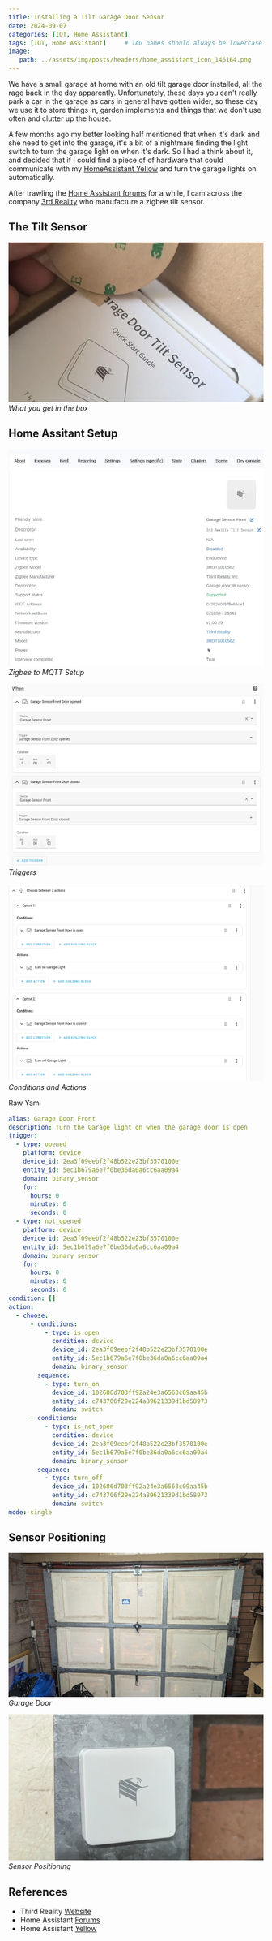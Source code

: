 ```yaml
---
title: Installing a Tilt Garage Door Sensor
date: 2024-09-07
categories: [IOT, Home Assistant]
tags: [IOT, Home Assistant]     # TAG names should always be lowercase
image:
   path: ../assets/img/posts/headers/home_assistant_icon_146164.png
---
```


We have a small garage at home with an old tilt garage door installed, all the rage back in the day apparently. Unfortunately, these days you can't really park a car in the garage as cars in general have gotten wider, so these day we use it to store things in, garden implements and things that we don't use often and clutter up the house.

A few months ago my better looking half mentioned that when it's dark and she need to get into the garage, it's a bit of a nightmare finding the light switch to turn the garage light on when it's dark. So I had a think about it, and decided that if I could find a piece of of hardware that could communicate with my [HomeAssistant Yellow](https://www.home-assistant.io/yellow/) and turn the garage lights on automatically.

After trawling the [Home Assistant forums](https://community.home-assistant.io/) for a while, I cam across the company [3rd Reality](https://3reality.com/product/smart-garage-door-tilt-sensor/) who manufacture a zigbee tilt sensor.

## The Tilt Sensor

![Whats in the box](../assets/img/posts/2024/2024-09-14-Tilt-Garage-Door-Sensor/Third_Reality_Box_2.webp)_What you get in the box_

## Home Assitant Setup

![Zigbee to MQTT](../assets/img/posts/2024/2024-09-14-Tilt-Garage-Door-Sensor/Zigbee-to-MQTT.webp)_Zigbee to MQTT Setup_

![Triggers](../assets/img/posts/2024/2024-09-14-Tilt-Garage-Door-Sensor/Triggers.webp)_Triggers_

![Conditions and Actions](../assets/img/posts/2024/2024-09-14-Tilt-Garage-Door-Sensor/Conditions_and_Actions.webp)_Conditions and Actions_

Raw Yaml

```yaml
alias: Garage Door Front
description: Turn the Garage light on when the garage door is open
trigger:
  - type: opened
    platform: device
    device_id: 2ea3f09eebf2f48b522e23bf3570100e
    entity_id: 5ec1b679a6e7f0be36da0a6cc6aa09a4
    domain: binary_sensor
    for:
      hours: 0
      minutes: 0
      seconds: 0
  - type: not_opened
    platform: device
    device_id: 2ea3f09eebf2f48b522e23bf3570100e
    entity_id: 5ec1b679a6e7f0be36da0a6cc6aa09a4
    domain: binary_sensor
    for:
      hours: 0
      minutes: 0
      seconds: 0
condition: []
action:
  - choose:
      - conditions:
          - type: is_open
            condition: device
            device_id: 2ea3f09eebf2f48b522e23bf3570100e
            entity_id: 5ec1b679a6e7f0be36da0a6cc6aa09a4
            domain: binary_sensor
        sequence:
          - type: turn_on
            device_id: 102686d703ff92a24e3a6563c09aa45b
            entity_id: c743706f29e224a89621339d1bd58973
            domain: switch
      - conditions:
          - type: is_not_open
            condition: device
            device_id: 2ea3f09eebf2f48b522e23bf3570100e
            entity_id: 5ec1b679a6e7f0be36da0a6cc6aa09a4
            domain: binary_sensor
        sequence:
          - type: turn_off
            device_id: 102686d703ff92a24e3a6563c09aa45b
            entity_id: c743706f29e224a89621339d1bd58973
            domain: switch
mode: single
```

## Sensor Positioning

![Garage Door](../assets/img/posts/2024/2024-09-14-Tilt-Garage-Door-Sensor/Garage_Door.webp)_Garage Door_

![Sensor Positioning](../assets/img/posts/2024/2024-09-14-Tilt-Garage-Door-Sensor/Sensor_Inplace.webp)_Sensor Positioning_

## References

* Third Reality [Website](https://3reality.com/)
* Home Assistant [Forums](https://community.home-assistant.io/)
* Home Assistant [Yellow](https://community.home-assistant.io/)
